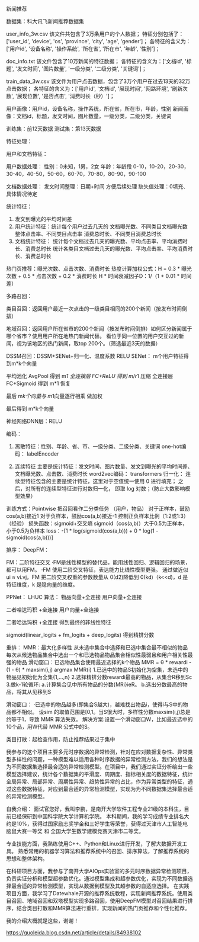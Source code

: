 新闻推荐

数据集：科大讯飞新闻推荐数据集

user_info_3w.csv
该文件共包含了3万条用户的个人数据；
特征分别包括了：['user_id', 'device', 'os', 'province', 'city', 'age', 'gender']；
各特征的含义为：['用户id', '设备名称', '操作系统', '所在省', '所在市', '年龄', '性别']；

doc_info.txt
该文件包含了10万新闻的特征数据；
各特征的含义为：['文档id', '标题', '发文时间', '图片数量', '一级分类', '二级分类', '关键词']；

train_data_3w.csv
该文件为用户点击数据，包含了3万个用户在过去13天的32万点击数据；
各特征的含义为：['用户id', '文档id', '展现时间', '网路环境', '刷新次数', '展现位置', '是否点击', '消费时长（秒）']；

用户画像：用户id，设备名称，操作系统，所在省，所在市，年龄，性别
新闻画像：文档id，标题，发文时间，图片数量，一级分类，二级分类，关键词

训练集：前12天数据
测试集：第13天数据

特征处理：

用户和文档特征：

用户数据处理：
性别：0未知，1男，2女
年龄：年龄段 0-10，10-20，20-30，30-40，40-50，50-60，60-70，70-80，80-90，90-100

文档数据处理：
发文时间整理：日期+时间 方便后续处理
缺失值处理：0填充、具体情况待定


统计特征：
1. 发文到曝光的平均时间差
2. 用户统计特征：统计每个用户过去几天的
   文档曝光数、不同类目文档曝光数
   整体点击率、不同类目点击率
   消费总时长、不同类目消费总时长
3. 文档统计特征：
   统计每个文档过去几天的曝光数、平均点击率、平均消费时长、消费总时长
   统计各类目文档过去几天的曝光数、平均点击率、平均消费时长、消费总时长



热门页推荐：曝光次数、点击次数、消费时长
    热度计算加权公式：H = 0.3 * 曝光次数 + 0.5 * 点击次数 + 0.2 * 消费时长
    H * 时间衰减因子D：1/（1 + 0.01 * 时间差）

多路召回：

类目召回：返回用户最近一次点击的一级类目相同的200个新闻（按发布时间倒排）

地域召回：返回用户所在省市的200个新闻（按发布时间倒排）如何区分新闻属于哪个省市？使用用户所在地热门新闻代替。
            看位于同一位置的用户交互过的新闻，视为该地区的热门新闻，取top 200个。（筛选最近3天的数据）


DSSM召回：DSSM+SENet+归一化、温度系数 RELU
SENet：
m个用户特征得到m*k个向量

平均池化 AvgPool 得到 m*1
全连接层 FC+ReLU 得到 m/r*1 压缩
全连接层 FC+Sigmoid 得到 m*1 恢复

最后
m*k个向量与 m*1向量逐行相乘 做加权

最后得到 m*k个向量

神经网络DNN层：RELU


编码：
1. 离散特征：性别、年龄、省、市、一级分类、二级分类、关键词
    one-hot编码： labelEncoder

2. 连续特征 主要是统计特征：发文时间、图片数量、发文到曝光的平均时间差、文档曝光数、点击数、消费时长
    word2vec编码： transformers
    归一化：
连续型特征包含的主要是统计特征，这里对于空值统一使用 0 进行填充；
之后，对所有的连续型特征进行对数归一化， 即取 log 对数；（防止大数影响模型效果）


训练方式：Pointwise
把召回看作二分类任务 （用户，物品）
对于正样本，鼓励cos(a,b)接近1
对于负样本，鼓励cos(a,b)接近-1
控制正负样本比例（1:2或1:3）（经验）
损失函数：sigmoid+交叉熵
sigmoid（cos(a,b)）大于0.5为正样本，小于0.5为负样本 loss：-[1 * log(sigmoid(cos(a,b))) + 0 * log(1 - sigmoid(cos(a,b)))]


排序：
DeepFM：

FM：二阶特征交叉
·FM是线性模型的替代品，能用线性回归、逻辑回归的场景，都可以用FM。
·FM 使用二阶交叉特征，表达能力比线性模型更强。
通过做近似 ui ≈ vi.vj，FM 把二阶交叉权重的参数数量从 0(d2)降低到 0(kd)（k<<d)，d 是特征维度，k 是隐向量的维度。

PPNet：
LHUC 算法：
物品向量+全连接
用户向量+全连接

二者哈达玛积 +全连接
用户向量+全连接

二者哈达玛积 +全连接
得到最终的非线性特征

sigmoid(linear_logits + fm_logits + deep_logits)
得到精排分数


重排：
MMR：最大化多样性 从未选中集合中选择和已选中集合最不相似的物品
    每次从候选物品集合中选出一个和已选物品物品集合相似性最弱且和用户相关性最强的物品
    滑动窗口：已选物品集合使用最近选择的k个物品
    MMR = θ * rewardi - (1 - θ) * maxsim(i,j)
    argmax MMR(i)
1.已选中的物品S初始化为空集，未选中的物品见初始化为全集{1,…,n}
2.选择精排分数rewardi最高的物品，从集合R移到Sc
3.做k-1轮循环:
a.计算集合见中所有物品的分数{MRi}ieR。
b.选出分数最高的物品，将其从见移到S

滑动窗口：
·已选中的物品越多(即集合S越大)，越难找出物品i，使得i与S中的物品都不相似。
设sim 的取值范围是[0,1。当S很大时，多样性分数maxsim(i,j)总是约等于1，导致 MMR 算法失效。
解决方案:设置一个滑动窗口W，比如最近选中的10个品，用W代替 MMR 公式中的S。

类目打散：起检查作用，防止推荐结果过于集中

我参与的这个项目主要多元时序数据的异常检测，针对在应对数据复杂性、异常类型多样性的问题，一种模型难以适用各种时序数据的异常检测方法，我们的想法是为不同数据集选择最合适的异常检测模型。在项目中，我们通过实证分析给出一些模型选择建议，统计各个数据集的平滑度、周期度、指标相关度的数据特征，统计全局异常、局部异常、周期性异常、趋势性异常的占比，作为异常类型的特征，通过这些数据特征，对应到最合适的异常检测模型，实现为为不同数据集选择最合适的异常检测模型。


自我介绍：
面试官您好，我叫李鹏，是南开大学软件工程专业21级的本科生，目前已经保研到中国科学院大学计算机学院。
本科期间，我的学习成绩专业排名大约是10%，获得过国家励志奖学金和三好学生等荣誉，获得过天津市人工智能电脑鼠大赛一等奖 和 全国大学生数学建模竞赛天津市二等奖。

专业技能方面，我熟练使用C++、Python和Linux进行开发，了解大数据开发工具。
熟悉常用的机器学习算法和推荐系统中的召回、排序算法，了解推荐系统的思想和整体架构。

在科研项目方面，我参与了南开大学AIOps实验室的多元时序数据异常检测项目，负责实证分析和模型超参数优化。通过模型集成和超参数优化，实现为不同数据选择最合适的异常检测模型，实现从数据到模型及其超参数的自适应选择。
在实践项目方面，我学习了Datewhale开源的推荐系统教程，实现新闻推荐系统。使用类目召回、地域召回和双塔模型实现多路召回，使用DeepFM模型对召回结果进行排序，结合类目打散和MMR算法进行重排，实现新闻的热门页推荐和个性化推荐。

我的介绍大概就是这些，谢谢！

https://guoleida.blog.csdn.net/article/details/84938102


